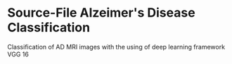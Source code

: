 # Source-File Alzeimer's Disease Classification
 Classification of AD MRI images with the using of deep learning framework VGG 16
